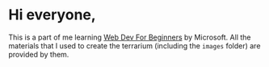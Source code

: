 # Hi everyone,

This is a part of me learning [Web Dev For Beginners](https://github.com/microsoft/Web-Dev-For-Beginners) by Microsoft. All the materials that I used to create the terrarium (including the `images` folder) are provided by them.
